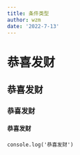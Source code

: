 ```yaml
---
title: 条件类型
author: wzm
date: '2022-7-13'
---
```


# 恭喜发财
## 恭喜发财
### 恭喜发财
#### 恭喜发财
```
console.log('恭喜发财')
```